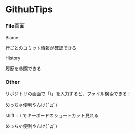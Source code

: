 # GithubTips

### File画面

Blame

行ごとのコミット情報が確認できる

History

履歴を参照できる


### Other

リポジトリの画面で「t」を入力すると、ファイル検索できる！

めっちゃ便利やんけ( ﾟдﾟ)

shift + / でキーボードのショートカット見れる					

めっちゃ便利やんけ( ﾟдﾟ)